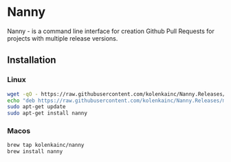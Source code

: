 # Nanny

Nanny - is a command line interface for creation Github Pull Requests for projects with multiple release versions.

## Installation
### Linux
```bash
wget -qO - https://raw.githubusercontent.com/kolenkainc/Nanny.Releases/master/PUBLIC.KEY | sudo apt-key add -
echo "deb https://raw.githubusercontent.com/kolenkainc/Nanny.Releases/master/ focal main" | sudo tee /etc/apt/sources.list.d/kolenka.list
sudo apt-get update
sudo apt-get install nanny
```
### Macos
```bash
brew tap kolenkainc/nanny
brew install nanny
```
